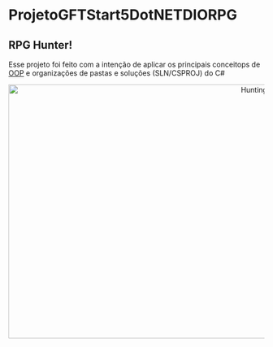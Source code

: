 # ProjetoGFTStart5DotNETDIORPG

## RPG Hunter!
Esse projeto foi feito com a intenção de aplicar os principais conceitops de <a href="https://en.wikipedia.org/wiki/Object-oriented_programming"> OOP</a> e organizações de pastas e soluções (SLN/CSPROJ) do C#

<p align="center">
  <img width="1000" height="500" src="https://www.hollywoodreporter.com/wp-content/uploads/2015/01/Supernatural_Gallery_9_Still.jpg?w=800" alt="Hunting Things"/>
</p>

